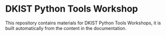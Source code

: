 # DKIST Python Tools Workshop

This repository contains materials for DKIST Python Tools Workshops, it is built automatically from the content in the documentation.
